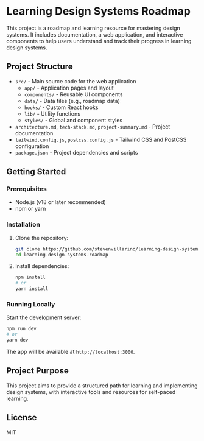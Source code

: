 # Learning Design Systems Roadmap

<!-- Build timestamp: 2025-06-05 15:45 PST - Forcing Vercel deployment with PostCSS v4 fix -->

This project is a roadmap and learning resource for mastering design systems. It includes documentation, a web application, and interactive components to help users understand and track their progress in learning design systems.

## Project Structure

- `src/` - Main source code for the web application
  - `app/` - Application pages and layout
  - `components/` - Reusable UI components
  - `data/` - Data files (e.g., roadmap data)
  - `hooks/` - Custom React hooks
  - `lib/` - Utility functions
  - `styles/` - Global and component styles
- `architecture.md`, `tech-stack.md`, `project-summary.md` - Project documentation
- `tailwind.config.js`, `postcss.config.js` - Tailwind CSS and PostCSS configuration
- `package.json` - Project dependencies and scripts

## Getting Started

### Prerequisites
- Node.js (v18 or later recommended)
- npm or yarn

### Installation
1. Clone the repository:
   ```zsh
   git clone https://github.com/stevenvillarino/learning-design-systems-roadmap.git
   cd learning-design-systems-roadmap
   ```
2. Install dependencies:
   ```zsh
   npm install
   # or
   yarn install
   ```

### Running Locally
Start the development server:
```zsh
npm run dev
# or
yarn dev
```

The app will be available at `http://localhost:3000`.

## Project Purpose
This project aims to provide a structured path for learning and implementing design systems, with interactive tools and resources for self-paced learning.

## License
MIT
